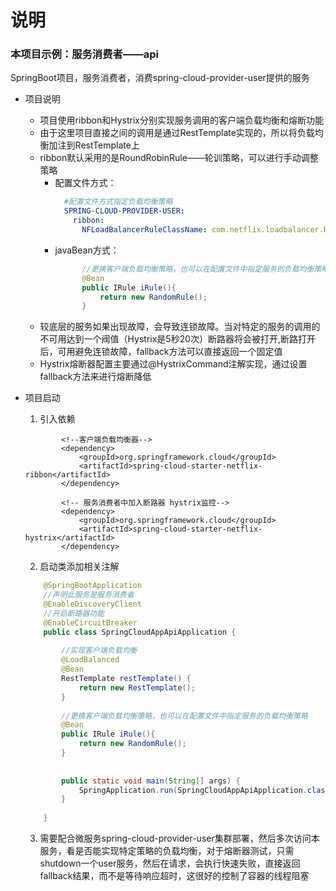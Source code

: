 # 说明

### 本项目示例：服务消费者——api
SpringBoot项目，服务消费者，消费spring-cloud-provider-user提供的服务
  
* 项目说明
  - 项目使用ribbon和Hystrix分别实现服务调用的客户端负载均衡和熔断功能
  - 由于这里项目直接之间的调用是通过RestTemplate实现的，所以将负载均衡加注到RestTemplate上
  - ribbon默认采用的是RoundRobinRule——轮训策略，可以进行手动调整策略
    - 配置文件方式：
        ```yaml
          #配置文件方式指定负载均衡策略
          SPRING-CLOUD-PROVIDER-USER:
            ribbon:
              NFLoadBalancerRuleClassName: com.netflix.loadbalancer.RandomRule
        ```
    - javaBean方式：
        ```java
              //更换客户端负载均衡策略，也可以在配置文件中指定服务的负载均衡策略
              @Bean
              public IRule iRule(){
                  return new RandomRule();
              }
        ```
  - 较底层的服务如果出现故障，会导致连锁故障。当对特定的服务的调用的不可用达到一个阀值（Hystrix是5秒20次）断路器将会被打开,断路打开后，可用避免连锁故障，fallback方法可以直接返回一个固定值
  - Hystrix熔断器配置主要通过@HystrixCommand注解实现，通过设置fallback方法来进行熔断降低
     
* 项目启动
  1. 引入依赖
    ```pom
            <!--客户端负载均衡器-->
            <dependency>
                <groupId>org.springframework.cloud</groupId>
                <artifactId>spring-cloud-starter-netflix-ribbon</artifactId>
            </dependency>
    
            <!-- 服务消费者中加入断路器 hystrix监控-->
            <dependency>
                <groupId>org.springframework.cloud</groupId>
                <artifactId>spring-cloud-starter-netflix-hystrix</artifactId>
            </dependency>
    ```
  2. 启动类添加相关注解
    ```java
        @SpringBootApplication
        //声明此服务是服务消费者
        @EnableDiscoveryClient
        //开启断路器功能
        @EnableCircuitBreaker
        public class SpringCloudAppApiApplication {
        
            //实现客户端负载均衡
            @LoadBalanced
            @Bean
            RestTemplate restTemplate() {
                return new RestTemplate();
            }
        
            //更换客户端负载均衡策略，也可以在配置文件中指定服务的负载均衡策略
            @Bean
            public IRule iRule(){
                return new RandomRule();
            }
        
        
            public static void main(String[] args) {
                SpringApplication.run(SpringCloudAppApiApplication.class, args);
            }
        
        }
    ```
  3. 需要配合微服务spring-cloud-provider-user集群部署，然后多次访问本服务，看是否能实现特定策略的负载均衡，对于熔断器测试，只需shutdown一个user服务，然后在请求，会执行快速失败，直接返回fallback结果，而不是等待响应超时，这很好的控制了容器的线程阻塞
